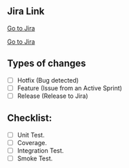 <!--- As a title use the format: [CODE] Jira Issue Title  | [RELEASE] Description -->

## Jira Link
<!--- Use only one -->
<!--- Jira link for an issue -->
[Go to Jira](https://kushki.atlassian.net/browse/KV-XXX)
<!--- Jira link for a release -->
[Go to Jira](https://kushki.atlassian.net/projects/KV/versions/XXXXX)

## Types of changes
<!--- What types of changes does your code introduce? Put an `x` in all the boxes that apply: -->
- [ ] Hotfix (Bug detected)
- [ ] Feature (Issue from an Active Sprint)
- [ ] Release (Release to Jira)

<!--- Only apply for hotfix or feature. -->
## Checklist:
<!--- Go over all the following points, and put an `x` in all the boxes that apply. -->
<!--- If you're unsure about any of these, don't hesitate to ask. We're here to help! -->
- [ ] Unit Test.
- [ ] Coverage.
- [ ] Integration Test.
- [ ] Smoke Test.
